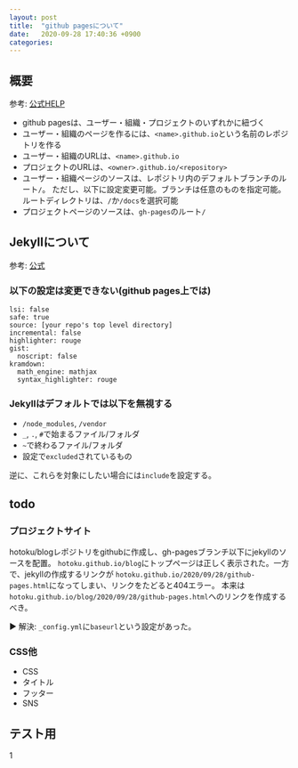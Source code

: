```yaml
---
layout: post
title:  "github pagesについて"
date:   2020-09-28 17:40:36 +0900
categories:
---
```


## 概要
参考: [公式HELP](https://docs.github.com/en/free-pro-team@latest/github/working-with-github-pages/about-github-pages)

- github pagesは、ユーザー・組織・プロジェクトのいずれかに紐づく
- ユーザー・組織のページを作るには、`<name>.github.io`という名前のレポジトリを作る
- ユーザー・組織のURLは、`<name>.github.io`
- プロジェクトのURLは、`<owner>.github.io/<repository>`
- ユーザー・組織ページのソースは、レポジトリ内のデフォルトブランチのルート`/`。
ただし、以下に設定変更可能。ブランチは任意のものを指定可能。ルートディレクトリは、`/`か`/docs`を選択可能
- プロジェクトページのソースは、`gh-pages`のルート`/`


## Jekyllについて
参考: [公式](https://docs.github.com/en/free-pro-team@latest/github/working-with-github-pages/about-github-pages-and-jekyll)

### 以下の設定は変更できない(github pages上では)

```
lsi: false
safe: true
source: [your repo's top level directory]
incremental: false
highlighter: rouge
gist:
  noscript: false
kramdown:
  math_engine: mathjax
  syntax_highlighter: rouge
```

### Jekyllはデフォルトでは以下を無視する

- `/node_modules`, `/vendor`
- `_`, `.`, `#`で始まるファイル/フォルダ
- `~`で終わるファイル/フォルダ
- 設定で`excluded`されているもの

逆に、これらを対象にしたい場合には`include`を設定する。

## todo
### プロジェクトサイト
hotoku/blogレポジトリをgithubに作成し、gh-pagesブランチ以下にjekyllのソースを配置。
`hotoku.github.io/blog`にトップページは正しく表示された。一方で、jekyllの作成するリンクが
`hotoku.github.io/2020/09/28/github-pages.html`になってしまい、リンクをたどると404エラー。
本来は`hotoku.github.io/blog/2020/09/28/github-pages.html`へのリンクを作成するべき。

▶ 解決: `_config.yml`に`baseurl`という設定があった。

### CSS他
- CSS
- タイトル
- フッター
- SNS

## テスト用
1
